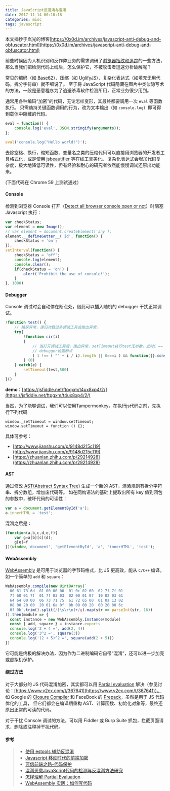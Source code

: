 ```yaml
---
title: JavaScript反混淆与混淆
date: 2017-11-14 00:10:18
categories: misc
tags: javascript
---
```


本文摘抄于岚光的博客[https://0x0d.im/archives/javascript-anti-debug-and-obfuscator.html](https://0x0d.im/archives/javascript-anti-debug-and-obfuscator.html)

前些时候因为人机识别和反作弊业务的需求调研了[浏览器指纹和追踪](https://0x0d.im/archives/broswer-fingerprint-and-tracking.html)的一些方法，那么当我们把检测代码上线后，怎么保护它，不被攻击者迅速分析破解呢？

常见的编码（如 [Base62](http://dean.edwards.name/packer/)）、压缩（如 [UglifyJS](https://github.com/mishoo/UglifyJS2)）、复杂化表达式（如填充无用代码，拆分字符串）就不细说了。
至于将 JavaScript 代码隐藏在图片中类似隐写术的方法，一般是恶意程序为了逃避杀毒软件检测所用，正常业务很少用到。

通常用各种编码“加密”的代码，无论怎样变形，其最终都要调用一次 `eval` 等函数执行。
只需劫持关键函数调用的行为，改为文本输出（如 `console.log`）即可得到载体中隐藏的代码。

```javascript
eval = function() {
	console.log('eval', JSON.stringify(arguments));
};

eval('console.log("Hello world!")');
```

去除空格、换行，缩短函数、变量名之类的压缩代码可以直接用浏览器的开发者工具格式化，或是使用 [jsbeautifier](http://jsbeautifier.org/) 等在线工具美化。
复杂化表达式会增加代码复杂度，极大地降低可读性，但有经验和耐心的研究者依然能慢慢调试还原出功能来。

(下面代码在 Chrome 59 上测试通过）

#### Console

检测到浏览器 Console 打开（[Detect all browser console open or not](http://stackoverflow.com/questions/40153206/detect-all-browser-console-open-or-not)）时阻塞 Javascript 执行：

```javascript
var checkStatus;
var element = new Image();
// var element = document.createElement('any');
element.__defineGetter__('id', function() {
    checkStatus = 'on';
});
setInterval(function() {
    checkStatus = 'off';
    console.log(element);
    console.clear();
    if(checkStatus = 'on') {
        alert('Prohibit the use of console!');
    }
}, 1000)
```

#### Debugger

Console 调试时会自动停在断点处，借此可以插入随机的 debugger 干扰正常调试。

```javascript
!function test() {
    // 捕获异常，递归次数过多调试工具会抛出异常。
    try{
        !function cir(i)
        {
            // 当打开调试工具后，抛出异常，setTimeout执行test无参数，此时i == NaN，("" + i / i).length == 3
            // debugger设置断点
            ( 1 !== ( "" + i / i).length || 0===i ) && function({}.constructor("debugger")(),cir(++i);
        } (0)
    } catch(e) {
        setTimeout(test,500)
    }
}()
```

**demo：**[https://jsfiddle.net/ftpgxm/t4ux8xp4/2/](https://jsfiddle.net/ftpgxm/t4ux8xp4/2/)

当然，为了能够调试，我们可以使用Tampermonkey，在执行js代码之前，先执行下列代码

```
window._setTimeout = window.setTimeout;
window.setTimeout = function () {};
```

具体可参考：

- [http://www.jianshu.com/p/9148d215c119](http://www.jianshu.com/p/9148d215c119)
- [https://zhuanlan.zhihu.com/p/29214928](https://zhuanlan.zhihu.com/p/29214928)

#### AST

通过修改 [AST(Abstract Syntax Tree)](https://en.wikipedia.org/wiki/Abstract_syntax_tree) 生成一个新的 AST，混淆规则有拆分字符串、拆分数组，增加废代码等。
如在同构语法的基础上提取出所有 key 值到闭包的参数中，破坏代码的可读性：

```javascript
var a = document.getElementById('a');
a.innerHTML = 'test';
```

混淆之后是：

```javascript
(function(a,b,c,d,e,f){
    var g=a[b][c](d);
    g[e]=f
})(window,'document', 'getElementById', 'a', 'innerHTML', 'test');
```

#### WebAssembly

[WebAssembly](https://en.wikipedia.org/wiki/WebAssembly) 是可用于浏览器的字节码格式，比 JS 更高效，能从 `C/C++` 编译。
如一个简单的 `add` 和 `square`：

```javascript
WebAssembly.compile(new Uint8Array(`
  00 61 73 6d  01 00 00 00  01 0c 02 60  02 7f 7f 01
  7f 60 01 7f  01 7f 03 03  02 00 01 07  10 02 03 61
  64 64 00 00  06 73 71 75  61 72 65 00  01 0a 13 02
  08 00 20 00  20 01 6a 0f  0b 08 00 20  00 20 00 6c
  0f 0b`.trim().split(/[\s\r\n]+/g).map(str => parseInt(str, 16))
)).then(module => {
  const instance = new WebAssembly.Instance(module)
  const { add, square } = instance.exports
  console.log('2 + 4 =', add(2, 4))
  console.log('3^2 =', square(3))
  console.log('(2 + 5)^2 =', square(add(2 + 5)))
})
```

它可能是终极的解决办法，因为作为二进制编码它自带“混淆”，还可以进一步加壳或虚拟机保护。

#### 绕过方法

对于大部分的 JS 代码混淆加密，其实都可以用 [Partial evaluation](https://en.wikipedia.org/wiki/Partial_evaluation) 解决（参见讨论：[https://www.v2ex.com/t/367641](https://www.v2ex.com/t/367641)）。
如 Google 的 [Closure Compiler](https://closure-compiler.appspot.com/) 和 FaceBook 的 [Prepack](https://prepack.io/)，虽然是用于 JS 代码优化的工具，
但它们都会在编译期重构 AST、计算函数、初始化对象等，最终还原出正常的可读的代码。

对于干扰 Console 调试的方法，可以用 Fiddler 或 Burp Suite 抓包，拦截页面请求，删除或注释掉干扰代码。

#### 参考

> - [使用 estools 辅助反混淆](http://blog.knownsec.com/2015/08/use-estools-aid-deobfuscate-javascript/)
> - [Javascript 移动时代的前端加密](http://div.io/topic/1220)
> - [可信前端之路-代码保护](https://jaq.alibaba.com/community/art/show?spm=a313e.7916648.0.0.foiOcx&articleid=503)
> - [混淆恶意JavaScript代码的检测与反混淆方法研究](http://infosec.bjtu.edu.cn/wangwei/wp-content/uploads/2016/10/%E6%B7%B7%E6%B7%86%E6%81%B6%E6%84%8FJavaScript%E4%BB%A3%E7%A0%81%E7%9A%84%E6%A3%80%E6%B5%8B%E4%B8%8E%E5%8F%8D%E6%B7%B7%E6%B7%86%E6%96%B9%E6%B3%95%E7%A0%94%E7%A9%B6-%E8%AE%A1%E7%AE%97%E6%9C%BA%E5%AD%A6%E6%8A%A5.pdf)
> - [怎样理解 Partial Evaluation](https://www.zhihu.com/question/29266193)
> - [WebAssembly 实践：如何写代码](https://segmentfault.com/a/1190000008402872)